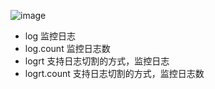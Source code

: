 ![image](https://github.com/mykubernetes/linux-install/blob/master/image/zabbix.png)
- log 监控日志
- log.count 监控日志数
- logrt 支持日志切割的方式，监控日志
- logrt.count 支持日志切割的方式，监控日志数
